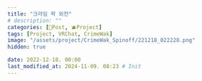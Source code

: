 ```yaml
---
title: "크라임 왁 외전"
# description: ""
categories: [📀Post, 🫐Project]
tags: [Project, VRChat, CrimeWak]
image: "/assets/project/CrimeWak_Spinoff/221218_022228.png"
hidden: true

date: 2022-12-18. 00:00
last_modified_at: 2024-11-09. 08:23 # Init
---
```

